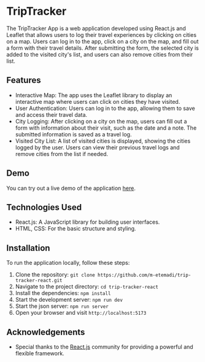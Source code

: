 # TripTracker

The TripTracker App is a web application developed using React.js and Leaflet that allows users to log their travel experiences by clicking on cities on a map. Users can log in to the app, click on a city on the map, and fill out a form with their travel details. After submitting the form, the selected city is added to the visited city's list, and users can also remove cities from their list.

## Features

- Interactive Map: The app uses the Leaflet library to display an interactive map where users can click on cities they have visited.
- User Authentication: Users can log in to the app, allowing them to save and access their travel data.
- City Logging: After clicking on a city on the map, users can fill out a form with information about their visit, such as the date and a note. The submitted information is saved as a travel log.
- Visited City List: A list of visited cities is displayed, showing the cities logged by the user. Users can view their previous travel logs and remove cities from the list if needed.

## Demo

You can try out a live demo of the application [here](https://triptracker-etemadi.netlify.app/).

## Technologies Used

- React.js: A JavaScript library for building user interfaces.
- HTML, CSS: For the basic structure and styling.

## Installation

To run the application locally, follow these steps:

1. Clone the repository: `git clone https://github.com/m-etemadi/trip-tracker-react.git`
2. Navigate to the project directory: `cd trip-tracker-react`
3. Install the dependencies: `npm install`
4. Start the development server: `npm run dev`
5. Start the json server: `npm run server`
6. Open your browser and visit `http://localhost:5173`

## Acknowledgements

- Special thanks to the [React.js](https://reactjs.org/) community for providing a powerful and flexible framework.
